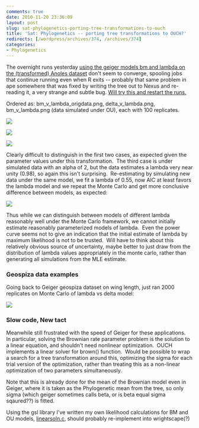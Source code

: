 ```yaml
---
comments: true
date: 2010-11-20 23:36:09
layout: post
slug: sat-phylogenetics-porting-tree-transformations-to-ouch
title: 'Sat: Phylogenetics -- porting tree transformations to OUCH?'
redirects: [/wordpress/archives/374, /archives/374]
categories:
- Phylogenetics
---
```


The overnight runs yesterday [using the geiger models bm and lambda on the (transformed) Anoles dataset](https://github.com/cboettig/Comparative-Phylogenetics/commit/cb1161cd2c091aa0e037434ec03df14fc91e3360#diff-0) don't seem to converge, spooling jobs that continue running even when R exits -- probably that same problem in ape somewhere that was fixed by writing the tree out to Nexus and re-reading it, a very strange and subtle bug. [Will try this and restart the runs. ](https://github.com/cboettig/Comparative-Phylogenetics/commit/f5c8f113acefc59ef9844bdabdaf328cd33e335f#diff-0)

Ordered as: bm_v_lambda_origdata.png, delta_v_lambda.png, bm_v_lambda.png (data simulated under OU), each with 100 replicates.

![]( http://farm5.staticflickr.com/4083/5193446182_f5aa56cb94_o.png )


![]( http://farm5.staticflickr.com/4084/5193446238_81ca844831_o.png )


![]( http://farm5.staticflickr.com/4152/5192848581_cc8905b6e2_o.png )


Clearly difficult to distinguish in the first two cases, as expected given the parameter values under this transformation.  The third case is under simulated data with an alpha of 2, but the data estimates a lambda very near unity (0.98), so again this isn't surprising.  Re-estimating by simulating new data under the same model, we fit a lambda of 0.55, now AIC at least favors the lambda model and we repeat the Monte Carlo and get more conclusive difference between models, as expected:

![]( http://farm6.staticflickr.com/5241/5193472578_7221ac3ed3_o.png )


Thus while we can distinguish between models of different lambda reasonably well under the Monte Carlo framework, we cannot initially estimate reasonably parameterized models of lambda.  Even the power curve seems not to give an indication that the initial estimate of lambda by maximum likelihood is not to be trusted.  Will have to think about this relatively obvious source of uncertainty, maybe better to just draw from the distribution of lambda values appropriately in the monte carlo, rather than generating all simulations from the MLE estimate.


### Geospiza data examples


Going back to Geiger geospiza dataset on wing length, just ran 2000 replicates on Monte Carlo of lambda vs delta model:

![]( http://farm5.staticflickr.com/4154/5193328928_f5f14e8fb7_o.png )



### Slow code, New tact


Meanwhile still frustrated with the speed of Geiger for these applications.  In particular, solving the Brownian rate parameter problem is the solution to a linear equation, and shouldn't need nonlinear optimization.  OUCH implements a linear solver for brown() function.  Would be possible to wrap a search for a tree transformation around this, optimizing the sigma for each trial version of the optimization, rather than treating this as a non-linear optimization of two parameters simultaneously.

Note that this is already done for the mean of the Brownian model even in Geiger, where it is taken as the Phylogenetic mean from the tree, so only sigma (which geiger sometimes calls beta, or is beta equal sigma sqaured??) is fitted.

Using the gsl library I've written my own likelihood calculations for BM and OU models, [linearsoln.c](https://github.com/cboettig/wrightscape/blob/a3cebb06b8e0e28fe43fbb22e6bd9f0c499271e3/src/linearsoln.c), should probably re-implement into wrightscape(?)
